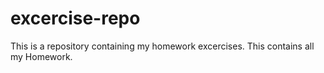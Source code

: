 # excercise-repo
This is a repository containing my homework excercises.
This contains all my Homework.
